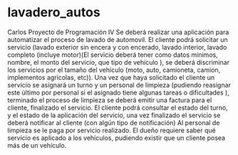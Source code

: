 # lavadero_autos
Carlos
Proyecto de Programación IV
Se deberá realizar una aplicación para automatizar el proceso de lavado de automovil. El cliente
podrá solicitar un servicio (lavado exterior sin encera y con encerado, lavado interior, lavado
completo (incluye motor)(El servicio deberá tener como datos mínimos, nombre, el monto del
servicio, que tipo de vehículo ), se deberá discriminar los servicios por el tamaño del vehículo
(moto, auto, camioneta, camion, implementos agrícolas, etc)).
Una vez que haya solicitado el cliente un servicio se asignará un turno y un personal de limpieza
(pudiendo reasignar este último por personal si el asignado tiene algunas tareas o dificultades ),
terminado el proceso de limpieza se deberá emitir una factura para el cliente, finalizado el
servicio.
El cliente podrá consultar el estado del turno, y el estado de la aplicación del servicio, una vez
finalizado el servicio se deberá notificar al cliente (con algún tipo de notificación)
Al personal de limpieza se le paga por servicio realizado. El dueño requiere saber qué servicio es
aplicado a los vehículos, pudiendo existir que un cliente posea más de un vehículo.

